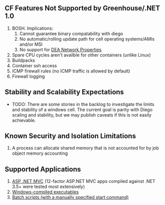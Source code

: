 ## CF Features Not Supported by Greenhouse/.NET 1.0

1. BOSH. Implications:
   1. Cannot guarantee binary compatability with diego
   2. No automatic/rolling update path for cell operating systems/AMIs and/or MSI
   3. No support for [DEA Network Properties](https://docs.cloudfoundry.org/concepts/security.html#network-traffic)
1. Spare CPU cycles aren't availble for other containers (unlike Linux)
1. Buildpacks
1. Container ssh access
1. ICMP firewall rules (no ICMP traffic is allowed by default)
1. Firewall logging

## Stability and Scalability Expectations

- TODO: There are some stories in the backlog to investigate the limits and stability of a windows cell. The current goal is parity with Diego scaling and stability, but we may publish caveats if this is not easily achievable.

## Known Security and Isolation Limitations

1. A process can allocate shared memory that is not accounted for by job object memory accounting

## Supported Applications

1. [ASP .NET MVC](https://github.com/cloudfoundry-incubator/wats/tree/af669382b4639e7605afc23f1dc8d48d8bfa5dd1/assets/nora/NoraPublished) (12-factor ASP.NET MVC apps compiled against .NET 3.5+ were tested most extensively)
1. [Windows-compiled executables](https://github.com/cloudfoundry-incubator/wats/tree/af669382b4639e7605afc23f1dc8d48d8bfa5dd1/assets/webapp)
1. [Batch scripts (with a manually specified start command)](https://github.com/cloudfoundry-incubator/wats/tree/af669382b4639e7605afc23f1dc8d48d8bfa5dd1/assets/batch-script)
